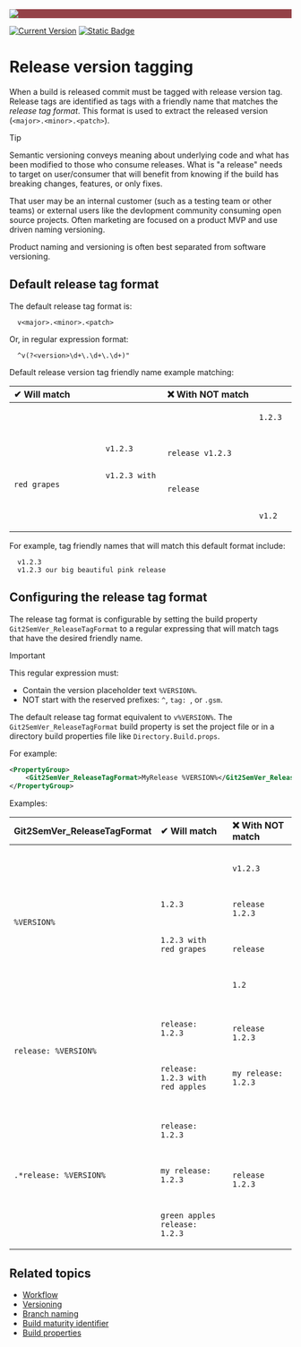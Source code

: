 ﻿---
uid: release-tagging
---

<div style="background-color:#944248;padding:0px;margin-bottom:0.5em">
  <img src="https://noetictools.github.io/Git2SemVer.MSBuild/Images/Git2SemVer_banner_840x70.png"/>
</div>

[![Current Version](https://img.shields.io/nuget/v/NoeticTools.Git2SemVer.MSBuild?label=Git2SemVer.MSBuild)](https://www.nuget.org/packages/NoeticTools.Git2SemVer.MsBuild)
<a href="https://github.com/NoeticTools/Git2SemVer">
  ![Static Badge](https://img.shields.io/badge/GitHub%20project-944248?logo=github)
</a>

<style>
th {
  text-align: left;
}
</style>

# Release version tagging

When a build is released commit must be tagged with release version tag.
Release tags are identified as tags with a friendly name that matches the _release tag format_.
This format is used to extract the  released version (`<major>.<minor>.<patch>`).

> [!TIP]
> Semantic versioning conveys meaning about underlying code and what has been modified to those who consume releases.
> What is "a release" needs to target on user/consumer that will benefit from knowing if the build has breaking changes, features, or only fixes.
>
> That user may be an internal customer (such as a testing team or other teams) or external users like the devlopment community consuming open source projects.
> Often marketing are focused on a product MVP and use driven naming versioning.
>
> Product naming and versioning is often best separated from software versioning.


## Default release tag format

The default release tag format is:

```winbatch
  v<major>.<minor>.<patch>
```

Or, in regular expression format:
```winbatch
  ^v(?<version>\d+\.\d+\.\d+)"
```

Default release version tag friendly name example matching:

<table>
    <thead>
        <tr>
            <th><span>&#10004;</span> Will match</th>
            <th><span>&#10060;</span> With NOT match</th>
        </tr>
    </thead>
    <tbody>
        <tr>
            <td>
                <code>
                    v1.2.3
                </code>
                <br/>
                <code>
                    v1.2.3 with red grapes
                </code>
            <td>
                <code>
                    1.2.3
                </code>
                <br/>
                <code>
                    release v1.2.3
                </code>
                <br/>
                <code>
                    release
                </code>
                <br/>
                <code>
                    v1.2
                </code>
            </td>
        </tr>
    </tbody>
</table>
For example, tag friendly names that will match this default format include:

```winbatch
  v1.2.3
  v1.2.3 our big beautiful pink release
```

## Configuring the release tag format

The release tag format is configurable by setting the build property `Git2SemVer_ReleaseTagFormat` 
to a regular expressing that will match tags that have the desired friendly name.

> [!IMPORTANT]  
> This regular expression must:
>
> * Contain the version placeholder text `%VERSION%`.
> * NOT start with the reserved prefixes: `^`, `tag: `, or `.gsm`.

The default release tag format equivalent to `v%VERSION%`.
The `Git2SemVer_ReleaseTagFormat` build property is set the project file or in a directory build properties file like `Directory.Build.props`.

For example:
```xml
<PropertyGroup>
    <Git2SemVer_ReleaseTagFormat>MyRelease %VERSION%</Git2SemVer_ReleaseTagFormat>
</PropertyGroup>
```

Examples:

<table>
    <thead>
        <tr>
            <th>Git2SemVer_ReleaseTagFormat </th>
            <th><span>&#10004;</span> Will match</th>
            <th><span>&#10060;</span> With NOT match</th>
        </tr>
    </thead>
    <tbody>
        <tr>
            <td><code>%VERSION%</code></td>
            <td>
                <code>
                    1.2.3
                </code>
                <br/>
                <code>
                    1.2.3 with red grapes
                </code>
            <td>
                <code>
                    v1.2.3
                </code>
                <br/>
                <code>
                    release 1.2.3
                </code>
                <br/>
                <code>
                    release
                </code>
                <br/>
                <code>
                    1.2
                </code>
            </td>
        </tr>
        <tr>
            <td><code>release: %VERSION%</code></td>
            <td>
                <code>
                    release: 1.2.3
                </code>
                <br/>
                <code>
                    release: 1.2.3 with red apples
                </code>
            </td>
            <td>
                <code>
                    release 1.2.3
                </code>
                <br/>
                <code>
                    my release: 1.2.3
                </code>
            </td>
        </tr>
        <tr>
            <td rowspan=3><code>.*release: %VERSION%</code></td>
            <td>
                <code>
                    release: 1.2.3
                </code>
                <br/>
                <code>
                    my release: 1.2.3
                </code>
                <br/>
                <code>
                    green apples release: 1.2.3
                </code>
            </td>
            <td>
                <code>
                    release 1.2.3
                </code>
            </td>
        </tr>
    </tbody>
</table>


## Related topics

* [Workflow](xref:workflow)
* [Versioning](xref:versioning)
* [Branch naming](xref:branch-naming)
* [Build maturity identifier](xref:maturity-identifier)
* [Build properties](xref:msbuild-properties)
